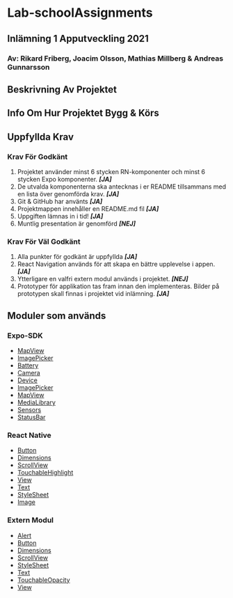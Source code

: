 # Lab-schoolAssignments

## Inlämning 1 Apputveckling 2021

### Av: Rikard Friberg, Joacim Olsson, Mathias Millberg & Andreas Gunnarsson

## Beskrivning Av Projektet

## Info Om Hur Projektet Bygg & Körs

## Uppfyllda Krav

### Krav För Godkänt

1. Projektet använder minst 6 stycken RN-komponenter och minst 6 stycken Expo komponenter. ***[JA]***
2. De utvalda komponenterna ska antecknas i er README tillsammans med en lista över genomförda krav. ***[JA]***
3. Git & GitHub har använts ***[JA]***
4. Projektmappen innehåller en README.md fil  ***[JA]***
5. Uppgiften lämnas in i tid! ***[JA]***
6. Muntlig presentation är genomförd ***[NEJ]***

### Krav För Väl Godkänt

1. Alla punkter för godkänt är uppfyllda ***[JA]***
2. React Navigation används för att skapa en bättre upplevelse i appen. ***[JA]***
3. Ytterligare en valfri extern modul används i projektet. ***[NEJ]***
4. Prototyper för applikation tas fram innan den implementeras. Bilder på prototypen skall finnas i projektet vid inlämning. ***[JA]***

## Moduler som används

### Expo-SDK

- [MapView](https://docs.expo.dev/versions/v42.0.0/sdk/map-view/)
- [ImagePicker](https://docs.expo.dev/versions/v42.0.0/sdk/imagepicker/)
- [Battery](https://docs.expo.dev/versions/v42.0.0/sdk/Battery/)
- [Camera](https://docs.expo.dev/versions/v42.0.0/sdk/camera/)
- [Device](https://docs.expo.dev/versions/v42.0.0/sdk/device/)
- [ImagePicker](https://docs.expo.dev/versions/v42.0.0/sdk/imagepicker/)
- [MapView](https://docs.expo.dev/versions/v42.0.0/sdk/map-view/)
- [MediaLibrary](https://docs.expo.dev/versions/v42.0.0/sdk/media-library/)
- [Sensors](https://docs.expo.dev/versions/v42.0.0/sdk/sensors/)
- [StatusBar](https://docs.expo.dev/versions/v42.0.0/sdk/statusbar/)

### React Native

- [Button](https://docs.expo.dev/versions/v42.0.0/react-native/button/)
- [Dimensions](https://docs.expo.dev/versions/v42.0.0/react-native/dimensions/)
- [ScrollView](https://docs.expo.dev/versions/v42.0.0/react-native/scrollview/)
- [TouchableHighlight](https://docs.expo.dev/versions/v42.0.0/react-native/touchablehighlight/)
- [View](https://docs.expo.dev/versions/v42.0.0/react-native/view/)
- [Text](https://docs.expo.dev/versions/v42.0.0/react-native/text/)
- [StyleSheet](https://docs.expo.dev/versions/v42.0.0/react-native/stylesheet/)
- [Image](https://docs.expo.dev/versions/v42.0.0/react-native/image/)

### Extern Modul

- [Alert](https://reactnative.dev/docs/alert)
- [Button](https://reactnative.dev/docs/button)
- [Dimensions](https://reactnative.dev/docs/dimensions)
- [ScrollView](https://reactnative.dev/docs/scrollview)
- [StyleSheet](https://reactnative.dev/docs/stylesheet)
- [Text](https://reactnative.dev/docs/text)
- [TouchableOpacity](https://reactnative.dev/docs/touchableopacity)
- [View](https://reactnative.dev/docs/view)
